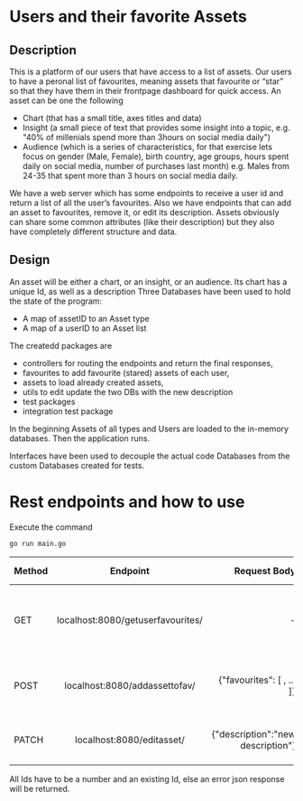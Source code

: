 # Users and their favorite Assets

## Description

This is a platform of our users that have access to a list of assets. Our users to have a peronal list of favourites, meaning assets that favourite or “star” so that they have them in their frontpage dashboard for quick access. An asset can be one the following
* Chart (that has a small title, axes titles and data)
* Insight (a small piece of text that provides some insight into a topic, e.g. "40% of millenials spend more than 3hours on social media daily")
* Audience (which is a series of characteristics, for that exercise lets focus on gender (Male, Female), birth country, age groups, hours spent daily on social media, number of purchases last month)
e.g. Males from 24-35 that spent more than 3 hours on social media daily.

We have a web server which has some endpoints to receive a user id and return a list of all the user’s favourites. Also we have endpoints that can add an asset to favourites, remove it, or edit its description. Assets obviously can share some common attributes (like their description) but they also have completely different structure and data.

## Design

An asset will be either a chart, or an insight, or an audience. Its chart has a unique Id, as well as a description
Three Databases have been used to hold the state of the program:
* A map of assetID to an Asset type
* A map of a userID to an Asset list

The createdd packages are 
* controllers for routing the endpoints and return the final responses,
* favourites to add favourite (stared) assets of each user, 
* assets to load already created assets, 
* utils to edit update the two DBs with the new description
* test packages
* integration test package

In the beginning Assets of all types and Users are loaded to the in-memory databases.
Then the application runs.

Interfaces have been used to decouple the actual code Databases from the custom Databases created for tests.

# Rest endpoints and how to use
Execute the command
```
go run main.go
```
|Method|Endpoint|Request Body|JSON Response|
|-------|:-----------------------------------------:|-----------------------------------:|-----------------------------------:|
|GET  |   localhost:8080/getuserfavourites/<user id>|    -    |user data and a list of the favourite assets or error|
|POST |   localhost:8080/addassettofav/<user id>|    {"favourites": [ <asset id>, ... ]}        |user data and list of assets types and ids |
|PATCH|   localhost:8080/editasset/<asset id>|  {"description":"new description"}  | asset type, id, and the new description|

All Ids have to be a number and an existing Id, else an error json response will be returned.
